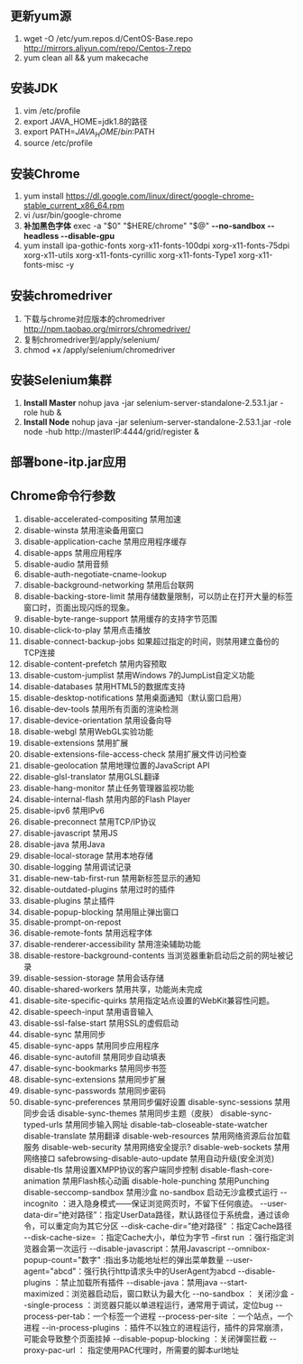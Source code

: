 ## 更新yum源
01. wget -O /etc/yum.repos.d/CentOS-Base.repo http://mirrors.aliyun.com/repo/Centos-7.repo
02. yum clean all && yum makecache

## 安装JDK
01. vim /etc/profile
02. export JAVA_HOME=jdk1.8的路径
03. export PATH=$JAVA_HOME/bin:$PATH
04. source /etc/profile

## 安装Chrome
01. yum install https://dl.google.com/linux/direct/google-chrome-stable_current_x86_64.rpm
02. vi /usr/bin/google-chrome
03. **补加黑色字体** exec -a "$0" "$HERE/chrome" "$@" **--no-sandbox --headless --disable-gpu**
04. yum install ipa-gothic-fonts xorg-x11-fonts-100dpi xorg-x11-fonts-75dpi xorg-x11-utils xorg-x11-fonts-cyrillic xorg-x11-fonts-Type1 xorg-x11-fonts-misc -y

## 安装chromedriver
01. 下载与chrome对应版本的chromedriver http://npm.taobao.org/mirrors/chromedriver/
02. 复制chromedriver到/apply/selenium/
03. chmod +x /apply/selenium/chromedriver

## 安装Selenium集群
01. **Install Master** nohup java -jar selenium-server-standalone-2.53.1.jar -role hub &
02. **Install Node** nohup java -jar selenium-server-standalone-2.53.1.jar -role node -hub http://masterIP:4444/grid/register &

## 部署bone-itp.jar应用

## Chrome命令行参数
01. disable-accelerated-compositing 禁用加速
02. disable-winsta 禁用渲染备用窗口
03. disable-application-cache 禁用应用程序缓存
04. disable-apps  禁用应用程序
05. disable-audio    禁用音频
06. disable-auth-negotiate-cname-lookup
07. disable-background-networking  禁用后台联网
08. disable-backing-store-limit    禁用存储数量限制，可以防止在打开大量的标签窗口时，页面出现闪烁的现象。
09. disable-byte-range-support    禁用缓存的支持字节范围
10. disable-click-to-play    禁用点击播放
11. disable-connect-backup-jobs    如果超过指定的时间，则禁用建立备份的TCP连接
12. disable-content-prefetch    禁用内容预取
13. disable-custom-jumplist    禁用Windows 7的JumpList自定义功能
14. disable-databases    禁用HTML5的数据库支持
15. disable-desktop-notifications    禁用桌面通知（默认窗口启用）
16. disable-dev-tools    禁用所有页面的渲染检测
17. disable-device-orientation    禁用设备向导
18. disable-webgl    禁用WebGL实验功能
19. disable-extensions    禁用扩展
20. disable-extensions-file-access-check    禁用扩展文件访问检查
21. disable-geolocation    禁用地理位置的JavaScript API
22. disable-glsl-translator    禁用GLSL翻译
23. disable-hang-monitor    禁止任务管理器监视功能
24. disable-internal-flash    禁用内部的Flash Player
25. disable-ipv6    禁用IPv6
26. disable-preconnect    禁用TCP/IP协议
27. disable-javascript    禁用JS
28. disable-java    禁用Java
29. disable-local-storage     禁用本地存储
30. disable-logging    禁用调试记录
31. disable-new-tab-first-run  禁用新标签显示的通知
32. disable-outdated-plugins    禁用过时的插件
33. disable-plugins    禁止插件
34. disable-popup-blocking    禁用阻止弹出窗口
35. disable-prompt-on-repost
36. disable-remote-fonts    禁用远程字体
37. disable-renderer-accessibility    禁用渲染辅助功能
38. disable-restore-background-contents    当浏览器重新启动后之前的网址被记录
39. disable-session-storage    禁用会话存储
40. disable-shared-workers    禁用共享，功能尚未完成
41. disable-site-specific-quirks    禁用指定站点设置的WebKit兼容性问题。
42. disable-speech-input    禁用语音输入
43. disable-ssl-false-start    禁用SSL的虚假启动
44. disable-sync    禁用同步
45. disable-sync-apps    禁用同步应用程序
46. disable-sync-autofill    禁用同步自动填表
47. disable-sync-bookmarks    禁用同步书签
48. disable-sync-extensions    禁用同步扩展
49. disable-sync-passwords    禁用同步密码
50. disable-sync-preferences    禁用同步偏好设置
disable-sync-sessions    禁用同步会话
disable-sync-themes    禁用同步主题（皮肤）
disable-sync-typed-urls    禁用同步输入网址
disable-tab-closeable-state-watcher    
disable-translate    禁用翻译
disable-web-resources    禁用网络资源后台加载服务
disable-web-security    禁用网络安全提示?
disable-web-sockets    禁用网络接口
safebrowsing-disable-auto-update  禁用自动升级(安全浏览)
disable-tls    禁用设置XMPP协议的客户端同步控制
disable-flash-core-animation    禁用Flash核心动画
disable-hole-punching    禁用Punching
disable-seccomp-sandbox    禁用沙盒
no-sandbox      启动无沙盒模式运行
--incognito ：进入隐身模式——保证浏览网页时，不留下任何痕迹。
--user-data-dir=“绝对路径”：指定UserData路径，默认路径位于系统盘，通过该命令，可以重定向为其它分区
--disk-cache-dir=”绝对路径“ ：指定Cache路径
--disk-cache-size= ：指定Cache大小，单位为字节
–first run ：强行指定浏览器会第一次运行
--disable-javascript：禁用Javascript
--omnibox-popup-count="数字" :指出多功能地址栏的弹出菜单数量
--user-agent="abcd"：强行执行http请求头中的UserAgent为abcd
--disable-plugins ：禁止加载所有插件
--disable-java：禁用java 
--start-maximized：浏览器启动后，窗口默认为最大化
--no-sandbox ： 关闭沙盒
--single-process ：浏览器只能以单进程运行，通常用于调试，定位bug
--process-per-tab：一个标签一个进程
--process-per-site ：一个站点，一个进程
--in-process-plugins ：插件不以独立的进程运行，插件的异常崩溃，可能会导致整个页面挂掉
--disable-popup-blocking ：关闭弹窗拦截
--proxy-pac-url ： 指定使用PAC代理时，所需要的脚本url地址
